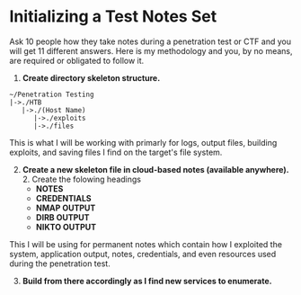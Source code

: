 # Initializing a Test Notes Set
Ask 10 people how they take notes during a penetration test or CTF and you will get 11 different answers. Here is my methodology and you, by no means, are required or obligated to follow it.
1. **Create directory skeleton structure.**
```
~/Penetration Testing
|->./HTB
   |->./(Host Name)
      |->./exploits
      |->./files
```
This is what I will be working with primarly for logs, output files, building exploits, and saving files I find on the target's file system.

2. **Create a new skeleton file in cloud-based notes (available anywhere).**
   2. Create the folowing headings
      * **NOTES**
      * **CREDENTIALS**
      * **NMAP OUTPUT**
      * **DIRB OUTPUT**
      * **NIKTO OUTPUT**
      
 This I will be using for permanent notes which contain how I exploited the system, application output, notes, credentials, and even resources used during the penetration test.
      
 3. **Build from there accordingly as I find new services to enumerate.**
